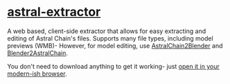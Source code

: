 # [astral-extractor](https://cabalex.github.io/astral-extractor/index.html)
 A web based, client-side extractor that allows for easy extracting and editing of Astral Chain's files.
 Supports many file types, including model previews (WMB)- However, for model editing, use [AstralChain2Blender](https://github.com/cabalex/AstralChain2Blender) and [Blender2AstralChain](https://github.com/cabalex/Blender2AstralChain).

You don't need to download anything to get it working- just [open it in your modern-ish browser](https://cabalex.github.io/astral-extractor/index.html).
